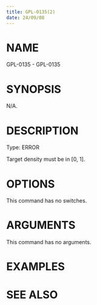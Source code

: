 ```yaml
---
title: GPL-0135(2)
date: 24/09/08
---
```


# NAME

GPL-0135 - GPL-0135

# SYNOPSIS

N/A.

# DESCRIPTION

Type: ERROR

Target density must be in \[0, 1\].

# OPTIONS

This command has no switches.

# ARGUMENTS

This command has no arguments.

# EXAMPLES

# SEE ALSO

